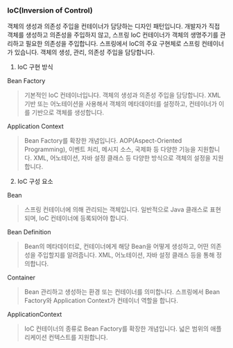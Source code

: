 ### IoC(Inversion of Control)

객체의 생성과 의존성 주입을 컨테이너가 담당하는 디자인 패턴입니다. 개발자가 직접 객체를 생성하고 의존성을 주입하지 않고, 스프링 IoC 컨테이너가 객체의 생명주기를 관리하고 필요한 의존성을 주입합니다.
스프링에서 IoC의 주요 구현체로 스프링 컨테이너가 있습니다. 객체의 생성, 관리, 의존성 주입을 담당합니다.

1. IoC 구현 방식

Bean Factory

> 기본적인 IoC 컨테이너입니다. 객체의 생성과 의존성 주입을 담당합니다. XML 기반 또는 어노테이션을 사용해서 객체의 메타데이터를 설정하고, 컨테이너가 이를 기반으로 객체를 생성합니다.

Application Context

> Bean Factory를 확장한 개념입니다. AOP(Aspect-Oriented Programming), 이벤트 처리, 메시지 소스, 국제화 등 다양한 기능을 지원합니다. XML, 어노테이션, 자바 설정 클래스 등 다양한 방식으로 객체의 설정을 지원합니다.

2. IoC 구성 요소

Bean

> 스프링 컨테이너에 의해 관리되는 객체입니다. 일반적으로 Java 클래스로 표현되며, IoC 컨테이너에 등록되어야 합니다.

Bean Definition

> Bean의 메타데이터로, 컨테이너에게 해당 Bean을 어떻게 생성하고, 어떤 의존성을 주입할지를 알려줍니다.
XML, 어노테이션, 자바 설정 클래스 등을 통해 정의합니다.

Container

> Bean 관리하고 생성하는 환경 또는 컨테이너를 의미합니다.
스프링에서 Bean Factory와 Application Context가 컨테이너 역할을 합니다.

ApplicationContext

> IoC 컨테이너의 종류로 Bean Factory를 확장한 개념입니다. 넓은 범위의 애플리케이션 컨텍스트를 지원합니다.